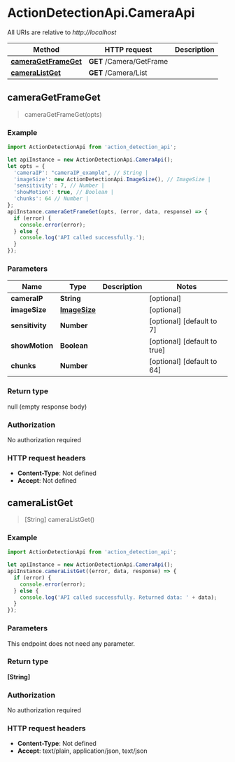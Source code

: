 # ActionDetectionApi.CameraApi

All URIs are relative to *http://localhost*

Method | HTTP request | Description
------------- | ------------- | -------------
[**cameraGetFrameGet**](CameraApi.md#cameraGetFrameGet) | **GET** /Camera/GetFrame | 
[**cameraListGet**](CameraApi.md#cameraListGet) | **GET** /Camera/List | 



## cameraGetFrameGet

> cameraGetFrameGet(opts)



### Example

```javascript
import ActionDetectionApi from 'action_detection_api';

let apiInstance = new ActionDetectionApi.CameraApi();
let opts = {
  'cameraIP': "cameraIP_example", // String | 
  'imageSize': new ActionDetectionApi.ImageSize(), // ImageSize | 
  'sensitivity': 7, // Number | 
  'showMotion': true, // Boolean | 
  'chunks': 64 // Number | 
};
apiInstance.cameraGetFrameGet(opts, (error, data, response) => {
  if (error) {
    console.error(error);
  } else {
    console.log('API called successfully.');
  }
});
```

### Parameters


Name | Type | Description  | Notes
------------- | ------------- | ------------- | -------------
 **cameraIP** | **String**|  | [optional] 
 **imageSize** | [**ImageSize**](.md)|  | [optional] 
 **sensitivity** | **Number**|  | [optional] [default to 7]
 **showMotion** | **Boolean**|  | [optional] [default to true]
 **chunks** | **Number**|  | [optional] [default to 64]

### Return type

null (empty response body)

### Authorization

No authorization required

### HTTP request headers

- **Content-Type**: Not defined
- **Accept**: Not defined


## cameraListGet

> [String] cameraListGet()



### Example

```javascript
import ActionDetectionApi from 'action_detection_api';

let apiInstance = new ActionDetectionApi.CameraApi();
apiInstance.cameraListGet((error, data, response) => {
  if (error) {
    console.error(error);
  } else {
    console.log('API called successfully. Returned data: ' + data);
  }
});
```

### Parameters

This endpoint does not need any parameter.

### Return type

**[String]**

### Authorization

No authorization required

### HTTP request headers

- **Content-Type**: Not defined
- **Accept**: text/plain, application/json, text/json

